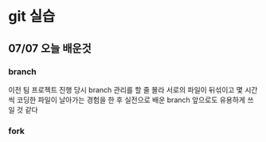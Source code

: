 # git 실습

## 07/07 오늘 배운것

### branch

이전 팀 프로젝트 진행 당시 branch 관리를 할 줄 몰라 서로의 파일이 뒤섞이고 몇 시간씩 코딩한 파일이 날아가는 경험을 한 후 실전으로 배운 branch 앞으로도 유용하게 쓰일 것 같다



### fork



